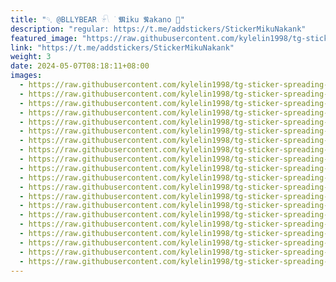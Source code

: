```yaml
---
title: "𓄹𓈒 @BLLYBEAR 𓍯 ࣪ 𝕸iku 𝕹akano 🎀"
description: "regular: https://t.me/addstickers/StickerMikuNakank"
featured_image: "https://raw.githubusercontent.com/kylelin1998/tg-sticker-spreading-worldwide-images/main/img/ca9f922b-2022-4153-bdb0-0c5f8e65386f.jpg"
link: "https://t.me/addstickers/StickerMikuNakank"
weight: 3
date: 2024-05-07T08:18:11+08:00
images:
  - https://raw.githubusercontent.com/kylelin1998/tg-sticker-spreading-worldwide-images/main/img/ca9f922b-2022-4153-bdb0-0c5f8e65386f.jpg
  - https://raw.githubusercontent.com/kylelin1998/tg-sticker-spreading-worldwide-images/main/img/a80525b6-37e1-4817-95f5-e8236086e429.jpg
  - https://raw.githubusercontent.com/kylelin1998/tg-sticker-spreading-worldwide-images/main/img/5e0a2e2c-0985-4a17-85a2-a77ef57ca974.jpg
  - https://raw.githubusercontent.com/kylelin1998/tg-sticker-spreading-worldwide-images/main/img/6dec5117-0d6f-42d8-b14d-090ba6f9feb0.jpg
  - https://raw.githubusercontent.com/kylelin1998/tg-sticker-spreading-worldwide-images/main/img/6c71d10b-eaca-4e5d-b5ab-f3bbe07c8999.jpg
  - https://raw.githubusercontent.com/kylelin1998/tg-sticker-spreading-worldwide-images/main/img/bd31102b-0623-46fe-8d21-2f0c1655c0cb.jpg
  - https://raw.githubusercontent.com/kylelin1998/tg-sticker-spreading-worldwide-images/main/img/74073df6-253d-4881-bc88-6f20e735b6d7.jpg
  - https://raw.githubusercontent.com/kylelin1998/tg-sticker-spreading-worldwide-images/main/img/38f591cd-9488-49bc-b816-05d54b3dee72.jpg
  - https://raw.githubusercontent.com/kylelin1998/tg-sticker-spreading-worldwide-images/main/img/29974741-080a-41ba-948a-9f7a235e61fc.jpg
  - https://raw.githubusercontent.com/kylelin1998/tg-sticker-spreading-worldwide-images/main/img/c860e254-8412-4773-a9a6-42daa6ea9ccc.jpg
  - https://raw.githubusercontent.com/kylelin1998/tg-sticker-spreading-worldwide-images/main/img/6e935004-f548-4b90-a258-f0ca3c539768.jpg
  - https://raw.githubusercontent.com/kylelin1998/tg-sticker-spreading-worldwide-images/main/img/c927fdce-67d1-4f50-80ef-ddfa3b1b4dc0.jpg
  - https://raw.githubusercontent.com/kylelin1998/tg-sticker-spreading-worldwide-images/main/img/096eacf1-2afa-4b56-b1ca-d018a7bf8db8.jpg
  - https://raw.githubusercontent.com/kylelin1998/tg-sticker-spreading-worldwide-images/main/img/4687bed0-2158-4243-b041-b61645087d08.jpg
  - https://raw.githubusercontent.com/kylelin1998/tg-sticker-spreading-worldwide-images/main/img/4ea76eeb-6352-48f6-a344-02f93aa16fa4.jpg
  - https://raw.githubusercontent.com/kylelin1998/tg-sticker-spreading-worldwide-images/main/img/fd91a7c9-dbbd-4627-a102-7f87b98e8297.jpg
  - https://raw.githubusercontent.com/kylelin1998/tg-sticker-spreading-worldwide-images/main/img/c52fe53f-e4f5-4aef-8ad6-541200576385.jpg
  - https://raw.githubusercontent.com/kylelin1998/tg-sticker-spreading-worldwide-images/main/img/d264405a-6841-43b5-bac0-76a6bb3ba76f.jpg
  - https://raw.githubusercontent.com/kylelin1998/tg-sticker-spreading-worldwide-images/main/img/0b50359a-c856-4ffc-86e5-ce03e2182143.jpg
  - https://raw.githubusercontent.com/kylelin1998/tg-sticker-spreading-worldwide-images/main/img/79321517-a3cf-4541-9947-3ce1b7d06cb4.jpg
---
```

